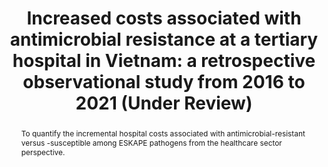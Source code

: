 ---
authors: Nga Thi-Quynh Nguyen, Nhien Phan-Thuy Nguyen, Quynh Thuy Truong, Thao Phuong Huynh, Minh Van Hoang, Yen Thi-Hai Nguyen
abstract: To quantify the incremental hospital costs associated with antimicrobial-resistant versus -susceptible among ESKAPE pathogens from the healthcare sector perspective.
tags:
- Antibiotic Stewardship Program
title: "Increased costs associated with antimicrobial resistance at a tertiary hospital in Vietnam: a retrospective observational study from 2016 to 2021 (Under Review)"
---